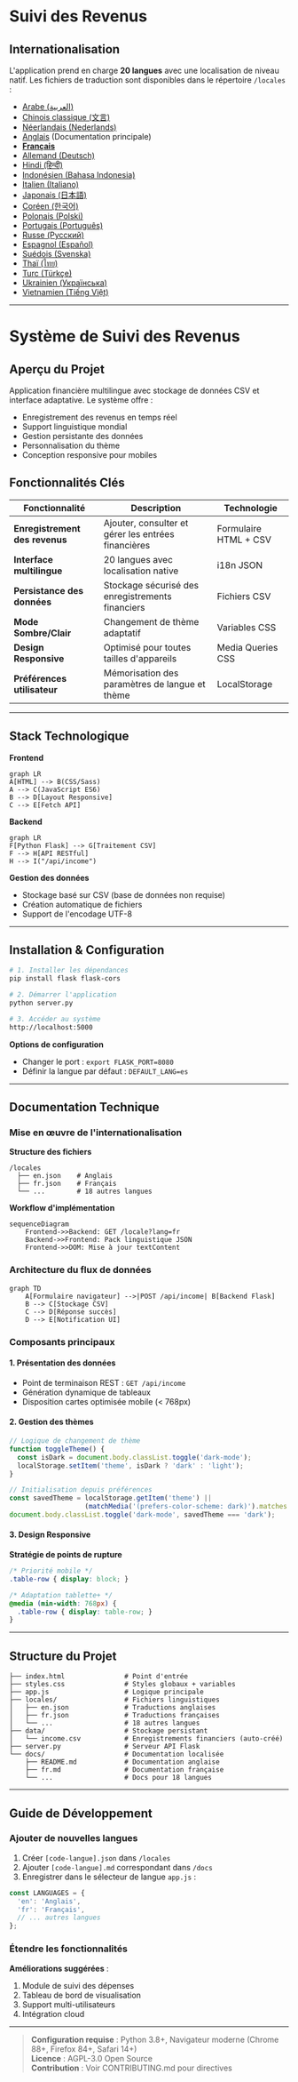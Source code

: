 # Suivi des Revenus
## Internationalisation  
L'application prend en charge **20 langues** avec une localisation de niveau natif. Les fichiers de traduction sont disponibles dans le répertoire `/locales` :

- [Arabe (العربية)](ar.md)  
- [Chinois classique (文言)](zh.md)  
- [Néerlandais (Nederlands)](nl.md)  
- [Anglais](README.md) (Documentation principale)  
- **[Français](fr.md)**  
- [Allemand (Deutsch)](de.md)  
- [Hindi (हिन्दी)](hi.md)  
- [Indonésien (Bahasa Indonesia)](id.md)  
- [Italien (Italiano)](it.md)  
- [Japonais (日本語)](ja.md)  
- [Coréen (한국어)](ko.md)  
- [Polonais (Polski)](pl.md)  
- [Portugais (Português)](pt.md)  
- [Russe (Русский)](ru.md)  
- [Espagnol (Español)](es.md)  
- [Suédois (Svenska)](sv.md)  
- [Thaï (ไทย)](th.md)  
- [Turc (Türkçe)](tr.md)  
- [Ukrainien (Українська)](uk.md)  
- [Vietnamien (Tiếng Việt)](vi.md)  

---

# Système de Suivi des Revenus

## Aperçu du Projet  
Application financière multilingue avec stockage de données CSV et interface adaptative. Le système offre :

- Enregistrement des revenus en temps réel
- Support linguistique mondial
- Gestion persistante des données
- Personnalisation du thème
- Conception responsive pour mobiles

## Fonctionnalités Clés  
| Fonctionnalité | Description | Technologie |
|---------|-------------|------------|
| **Enregistrement des revenus** | Ajouter, consulter et gérer les entrées financières | Formulaire HTML + CSV |
| **Interface multilingue** | 20 langues avec localisation native | i18n JSON |
| **Persistance des données** | Stockage sécurisé des enregistrements financiers | Fichiers CSV |
| **Mode Sombre/Clair** | Changement de thème adaptatif | Variables CSS |
| **Design Responsive** | Optimisé pour toutes tailles d'appareils | Media Queries CSS |
| **Préférences utilisateur** | Mémorisation des paramètres de langue et thème | LocalStorage |

---

## Stack Technologique  
**Frontend**  
```mermaid
graph LR
A[HTML] --> B(CSS/Sass)
A --> C(JavaScript ES6)
B --> D[Layout Responsive]
C --> E[Fetch API]
```

**Backend**  
```mermaid
graph LR
F[Python Flask] --> G[Traitement CSV]
F --> H[API RESTful]
H --> I("/api/income")
```

**Gestion des données**  
- Stockage basé sur CSV (base de données non requise)
- Création automatique de fichiers
- Support de l'encodage UTF-8

---

## Installation & Configuration  
```bash
# 1. Installer les dépendances
pip install flask flask-cors

# 2. Démarrer l'application
python server.py

# 3. Accéder au système
http://localhost:5000
```

**Options de configuration**  
- Changer le port : `export FLASK_PORT=8080`
- Définir la langue par défaut : `DEFAULT_LANG=es`

---

## Documentation Technique

### Mise en œuvre de l'internationalisation  
**Structure des fichiers**  
```
/locales
  ├── en.json    # Anglais
  ├── fr.json    # Français
  └── ...        # 18 autres langues
```

**Workflow d'implémentation**  
```mermaid
sequenceDiagram
    Frontend->>Backend: GET /locale?lang=fr
    Backend->>Frontend: Pack linguistique JSON
    Frontend->>DOM: Mise à jour textContent
```

### Architecture du flux de données  
```mermaid
graph TD
    A[Formulaire navigateur] -->|POST /api/income| B[Backend Flask]
    B --> C[Stockage CSV]
    C --> D[Réponse succès]
    D --> E[Notification UI]
```

### Composants principaux  
#### 1. Présentation des données  
- Point de terminaison REST : `GET /api/income`
- Génération dynamique de tableaux
- Disposition cartes optimisée mobile (< 768px)

#### 2. Gestion des thèmes  
```javascript
// Logique de changement de thème
function toggleTheme() {
  const isDark = document.body.classList.toggle('dark-mode');
  localStorage.setItem('theme', isDark ? 'dark' : 'light');
}

// Initialisation depuis préférences
const savedTheme = localStorage.getItem('theme') || 
                   (matchMedia('(prefers-color-scheme: dark)').matches ? 'dark' : 'light');
document.body.classList.toggle('dark-mode', savedTheme === 'dark');
```

#### 3. Design Responsive  
**Stratégie de points de rupture**  
```css
/* Priorité mobile */
.table-row { display: block; }

/* Adaptation tablette+ */
@media (min-width: 768px) {
  .table-row { display: table-row; }
}
```

---

## Structure du Projet  
```
├── index.html               # Point d'entrée
├── styles.css               # Styles globaux + variables
├── app.js                   # Logique principale
├── locales/                 # Fichiers linguistiques
│   ├── en.json              # Traductions anglaises
│   ├── fr.json              # Traductions françaises
│   └── ...                  # 18 autres langues
├── data/                    # Stockage persistant
│   └── income.csv           # Enregistrements financiers (auto-créé)
├── server.py                # Serveur API Flask
└── docs/                    # Documentation localisée
    ├── README.md            # Documentation anglaise
    ├── fr.md                # Documentation française
    └── ...                  # Docs pour 18 langues
```

---

## Guide de Développement  
### Ajouter de nouvelles langues  
1. Créer `[code-langue].json` dans `/locales`
2. Ajouter `[code-langue].md` correspondant dans `/docs`
3. Enregistrer dans le sélecteur de langue `app.js` :
```javascript
const LANGUAGES = {
  'en': 'Anglais',
  'fr': 'Français',
  // ... autres langues
};
```

### Étendre les fonctionnalités  
**Améliorations suggérées** :  
1. Module de suivi des dépenses  
2. Tableau de bord de visualisation  
3. Support multi-utilisateurs  
4. Intégration cloud  

---
> **Configuration requise** : Python 3.8+, Navigateur moderne (Chrome 88+, Firefox 84+, Safari 14+)  
> **Licence** : AGPL-3.0 Open Source  
> **Contribution** : Voir CONTRIBUTING.md pour directives  